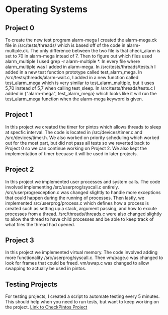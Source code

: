 # Operating Systems

## Project 0
To create the new test program alarm-mega I created the alarm-mega.ck file in /src/tests/threads/ which is based off of the code in alarm-multiple.ck.
The only difference between the two file is that check_alarm is set to 70 in alarm-mega intead of 7. Then to figure out which files used alarm_multiple
I used grep -r alarm-multiple *. In every file where alarm_multiple was I added in alarm-mega. In /src/tests/threads/tests.h I added in a new test function prototype called
test_alarm_mega. In /src/tests/threads/alarm-wait.c, I added in a new function called test_alarm_mega which is very similar to test_alarm_multiple, but it uses 5,70 instead 
of 5,7 when calling test_sleep. In /src/tests/threads/tests.c I added in {"alarm-mega", test_alarm_mega} which looks like it will run the test_alarm_mega function when 
the alarm-mega keyword is given.

## Project 1
In this project we created the timer for pintos which allows threads to sleep at specfic interval. The code is located in /src/devices/timer.c and /src/devices/timer.h. We also worked on priority scheduling which worked out for the most part, but did not pass all tests so we reverted back to Project 0 so we can continue working on Project 2. We also kept the implementation of timer becuase it will be used in later projects.


## Project 2
In this project we implemented user processes and system calls. The code involved implementing /src/userprog/syscall.c entirely. /src/userprog/exception.c was changed slightly to handle more exceptions that could happen during the running of processes. Then lastly, we implemented src/userprog/process.c which defines how a process is created such as setting up a stack, argument passing, and how to excute processes from a thread. /src/threads/threads.c were also changed slightly to allow the thread to have child processes and be able to keep track of what files the thread had opened.

## Project 3
In this project we implemented virtual memory. The code involved adding more functionality /src/userprog/syscall.c. Then vm/page.c was changed to look for frames that could be freed. vm/swap.c was changed to allow swapping to actually be used in pintos.

## Testing Projects
For testing projects, I created a script to automate testing every 5 minutes. This should help when you need to run tests, but want to keep working on the project. [Link to CheckPintos Project](https://github.com/nwporsch/Bash-Scripts/blob/master/checkPintos)
